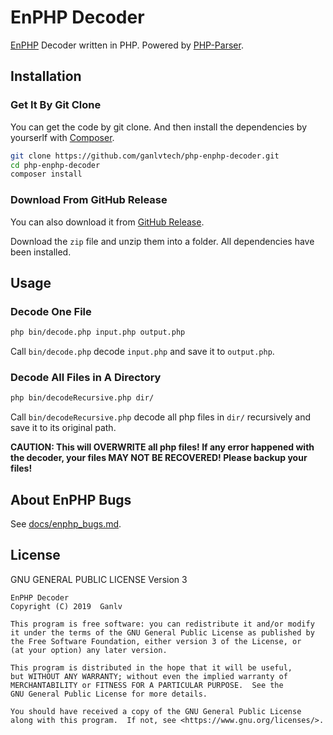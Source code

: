 # EnPHP Decoder

[EnPHP](https://github.com/djunny/enphp) Decoder written in PHP. Powered by [PHP-Parser](https://github.com/nikic/PHP-Parser).

## Installation

### Get It By Git Clone

You can get the code by git clone. And then install the dependencies by yourserlf with [Composer](http://getcomposer.org/).

```bash
git clone https://github.com/ganlvtech/php-enphp-decoder.git
cd php-enphp-decoder
composer install
```

### Download From GitHub Release

You can also download it from [GitHub Release](https://github.com/ganlvtech/php-enphp-decoder/releases).

Download the `zip` file and unzip them into a folder. All dependencies have been installed.

## Usage

### Decode One File

```bash
php bin/decode.php input.php output.php
```

Call `bin/decode.php` decode `input.php` and save it to `output.php`.

### Decode All Files in A Directory

```bash
php bin/decodeRecursive.php dir/
```

Call `bin/decodeRecursive.php` decode all php files in `dir/` recursively and save it to its original path.

**CAUTION: This will OVERWRITE all php files! If any error happened with the decoder, your files MAY NOT BE RECOVERED! Please backup your files!**

## About EnPHP Bugs

See [docs/enphp_bugs.md](docs/enphp_bugs.md).

## License

GNU GENERAL PUBLIC LICENSE Version 3

    EnPHP Decoder
    Copyright (C) 2019  Ganlv

    This program is free software: you can redistribute it and/or modify
    it under the terms of the GNU General Public License as published by
    the Free Software Foundation, either version 3 of the License, or
    (at your option) any later version.

    This program is distributed in the hope that it will be useful,
    but WITHOUT ANY WARRANTY; without even the implied warranty of
    MERCHANTABILITY or FITNESS FOR A PARTICULAR PURPOSE.  See the
    GNU General Public License for more details.

    You should have received a copy of the GNU General Public License
    along with this program.  If not, see <https://www.gnu.org/licenses/>.
